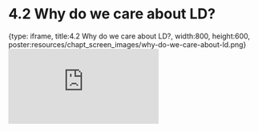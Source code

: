 # 4.2 Why do we care about LD?
 
{type: iframe, title:4.2 Why do we care about LD?, width:800, height:600, poster:resources/chapt_screen_images/why-do-we-care-about-ld.png}
![](https://mccoy-lab.github.io/hgv_modules/no_toc/why-do-we-care-about-ld.html)
 

 
